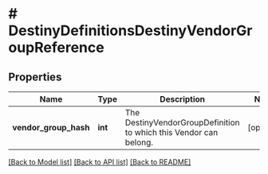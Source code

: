 # # DestinyDefinitionsDestinyVendorGroupReference

## Properties

Name | Type | Description | Notes
------------ | ------------- | ------------- | -------------
**vendor_group_hash** | **int** | The DestinyVendorGroupDefinition to which this Vendor can belong. | [optional]

[[Back to Model list]](../../README.md#models) [[Back to API list]](../../README.md#endpoints) [[Back to README]](../../README.md)
